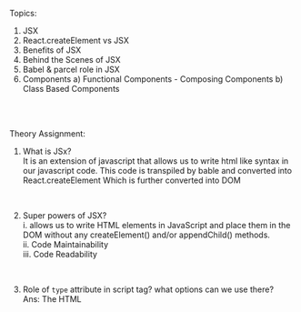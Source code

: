 Topics: <br />
1. JSX
2. React.createElement vs JSX
3. Benefits of JSX
4. Behind the Scenes of JSX
5. Babel & parcel role in JSX
6. Components
    a) Functional Components
        - Composing Components
    b) Class Based Components

<br /><br />

Theory Assignment: <br />
1. What is JSx?<br />
It is an extension of javascript that allows us to write html like syntax in our javascript code. This code is transpiled by bable and converted into React.createElement Which is further converted into DOM 
<br />

2. Super powers of JSX? <br />
i. allows us to write HTML elements in JavaScript and place them in the DOM without any createElement() and/or appendChild() methods.<br/>
ii. Code Maintainability <br/>
iii. Code Readability
<br/>

3. Role of `type` attribute in script tag? what options can we use there? <br />
Ans: The HTML <script> type Attribute is used to specify the MIME type of script and identify the content of the Tag. Attribute is not set (default), an empty string, or a JavaScript MIME type (module or importmap)
<br />

4. {titleComponent} vs {<TitleComponent/>} vs {<TitleComponent></TitleComponent>} in JSX?<br />
titleComponent ~ is a React Element
<TitleComponent/> and <TitleComponent></TitleComponent> ~ both are React component. First one is used when no the componenent doesn't have any children.
<br />

5. Diffing Algorithm<br />
https://reactjs.org/docs/reconciliation.html

<br /> <br />

Coding Assignment: <br />
Assignment1 <br />
    ● Create a nested header element using React.createElement(h1, h2, h3 inside a div with class "title") <br />
    ● Create the same element using JSX <br />
    ● Create a functional component of the same with JSX? <br />
    ● Pass attributes into the tag in JSX <br />
    ● Composition of component(Add a component inside another) <br />
    ● {TitleComponent} vs {<TitleComponent/>} vs {<TitleComponent></TitleComponent>} in JSX ?<br />

Assignment2 <br />
    ● Create a header component from scratch using functional component with JSX <br />
    ● Add a logo in the left <br />
    ● Add a search bar in the middle <br />
    ● Add a user icon on the right <br />
    ● Add css to look it nice <br />

<br /><br />

References:
1. Babel: https://babeljs.io/ <br />
2. Attribute Type: https://developer.mozilla.org/en-US/docs/Web/HTML/Element/script#attr-type <br />
3. JS Module: https://developer.mozilla.org/en-US/docs/Web/JavaScript/Guide/Modules <br />
4. Babel Playground: https://babeljs.io/repl# <br />
5. React without JSX: https://reactjs.org/docs/react-without-jsx.html <br />